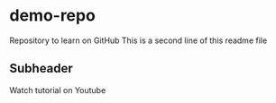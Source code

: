 # demo-repo

Repository to learn on GitHub
This is a second line of this readme file

## Subheader

Watch tutorial on Youtube